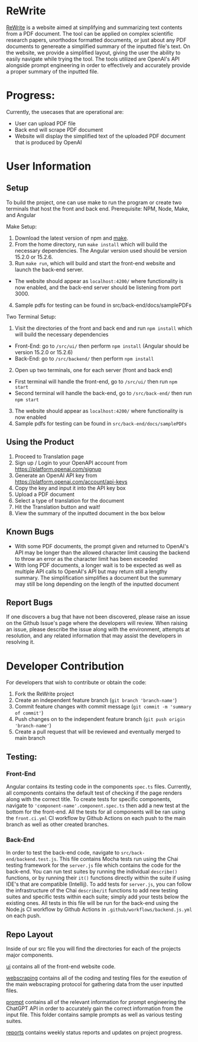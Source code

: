 # ReWrite
[ReWrite](http://45.77.208.169/) is a website aimed at simplifying and summarizing text contents from a PDF document. The tool can be applied on complex scientific research papers, unorthodox formatted documents, or just about any PDF documents to genereate a simplified summary of the inputted file's text. On the website, we provide a simplified layout, giving the user the ability to easily navigate while trying the tool. The tools utilized are OpenAI's API alongside prompt engineering in order to effectively and accurately provide a proper summary of the inputted file. 

# Progress:
Currently, the usecases that are operational are:
- User can upload PDF file
- Back end will scrape PDF document
- Website will display the simplified text of the uploaded PDF document that is produced by OpenAI

# User Information

## Setup
To build the project, one can use make to run the program or create two terminals that host the front and back end.
Prerequisite: NPM, Node, Make, and Angular

Make Setup:
1. Download the latest version of npm and [make](https://www.gnu.org/software/make/manual/make.html). 
2. From the home directory, run `make install` which will build the necessary dependencies. The Angular version used should be version 15.2.0 or 15.2.6.
3. Run `make run`, which will build and start the front-end website and launch the back-end server.
  - The website should appear as `localhost:4200/` where functionality is now enabled, and the back-end server should be listening from port 3000. 
4. Sample pdfs for testing can be found in src/back-end/docs/samplePDFs

Two Terminal Setup:
1. Visit the directories of the front and back end and run `npm install` which will build the necessary dependencies
 - Front-End: go to `/src/ui/` then perform `npm install` (Angular should be version 15.2.0 or 15.2.6)
 - Back-End: go to `/src/backend/` then perform `npm install`
2. Open up two terminals, one for each server (front and back end)
 - First terminal will handle the front-end, go to `/src/ui/` then run `npm start`
 - Second terminal will handle the back-end, go to `/src/back-end/` then run `npm start`
3. The website should appear as `localhost:4200/` where functionality is now enabled
4. Sample pdfs for testing can be found in `src/back-end/docs/samplePDFs`

## Using the Product
1. Proceed to Translation page
2. Sign up / Login to your OpenAPI account from https://platform.openai.com/signup
3. Generate an OpenAI API key from https://platform.openai.com/account/api-keys
4. Copy the key and input it into the API key box
5. Upload a PDF document
6. Select a type of translation for the document
7. Hit the Translation button and wait!
8. View the summary of the inputted document in the box below

## Known Bugs
- With some PDF documents, the prompt given and returned to OpenAI's API may be longer than the allowed character limit causing the backend to throw an error as the character limit has been exceeded
- With long PDF documents, a longer wait is to be expected as well as multiple API calls to OpenAI's API but may return still a lengthy summary. The simplification simplifies a document but the summary may still be long depending on the length of the inputted document

## Report Bugs
If one discovers a bug that have not been discovered, please raise an issue on the Github Issue's page where the developers will review.
When raising an issue, please describe the issue along with the environment, attempts at resolution, and any related information that may assist the developers in resolving it.

# Developer Contribution
For developers that wish to contribute or obtain the code:

1. Fork the ReWrite project
2. Create an independent feature branch (`git branch 'branch-name'`)
3. Commit feature changes with commit message (`git commit -m 'summary of commit'`)
4. Push changes on to the independent feature branch (`git push origin 'branch-name'`)
5. Create a pull request that will be reviewed and eventually merged to main branch

## Testing:

### Front-End
Angular contains its testing code in the components `spec.ts` files. Currently, all components contains the default test of checking if the page renders along with the correct title. To create tests for specific components, navigate to `'component-name'.component.spec.ts` then add a new test at the bottom for the front-end. All the tests for all components will be ran using the `front.ci.yml` CI workflow by Github Actions on each push to the main branch as well as other created branches.

### Back-End
In order to test the back-end code, navigate to `src/back-end/backend.test.js`. This file contains Mocha tests run using the Chai testing framework for the `server.js` file which contains the code for the back-end. You can run test suites by running the individual `describe()` functions, or by running their `it()` functions directly within the suite if using IDE's that are compatible (Intellij). To add tests for `server.js`, you can follow the infrastructure of the Chai `describe/it` functions to add new testing suites and specific tests within each suite; simply add your tests below the existing ones. All tests in this file will be run for the back-end using the Node.js CI workflow by Github Actions in `.github/workflows/backend.js.yml` on each push. 

## Repo Layout
Inside of our src file you will find the directories for each of the projects major components. 

[ui](https://github.com/aldenhinden/ReWrite/tree/main/src/ui) contains all of the front-end website code.

[webscraping](https://github.com/aldenhinden/ReWrite/tree/main/src/back-end/webscrape) contains all of the coding and testing files for the exeution of the main webscraping protocol for gathering data from the user inputted files.

[prompt](https://github.com/aldenhinden/ReWrite/tree/main/src/back-end/prompt) contains all of the relevant information for prompt engineering the ChatGPT API in order to accurately gain the correct information from the input file. This folder contains sample prompts as well as various testing suites. 

[reports](https://github.com/aldenhinden/ReWrite/tree/main/reports) contains weekly status reports and updates on project progress.
